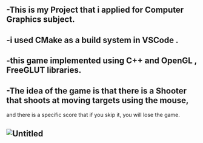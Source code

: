 ## -This is my Project that i applied for Computer Graphics subject.
## -i used CMake as a build system in VSCode .
## -this game implemented using C++ and OpenGL , FreeGLUT  libraries.
## -The idea of the game is that there is a Shooter that shoots at moving targets using the mouse,
 and there is a specific score that if you skip it, you will lose the game.


 
 ## ![Untitled](https://github.com/Menna-Khalid/Shooter-Game/assets/166849841/484dc728-781c-481c-9d40-1d70d088626e)

